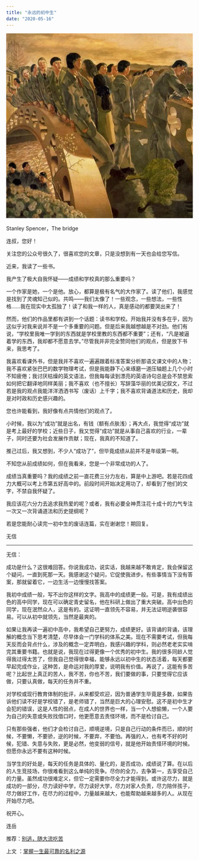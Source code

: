 ```yaml
---
title: "永远的初中生"
date: "2020-05-16"
---
```


  

![连岳文章](images/连岳文章picture-15.jpg)

Stanley Spencer，The bridge

  

连叔，您好！  

  

关注您的公众号很久了，很喜欢您的文章，只是没想到有一天也会给您写信。

  

近来，我读了一些书。

  

我产生了极大自我怀疑——成绩和学校真的那么重要吗？

  

一个作家是她，一个是他。放心，都算是极有名气的大作家了。读了他们，我感觉是找到了灵魂知己似的。共鸣——我们太像了！一些观念，一些想法，一些性格……我在现实中太孤独了！读了和我一样的人，真是感动的都要哭出来了！

  

然而，他们的作品里都有讲到一个话题：读书和学校。开始我并没有多在乎，因为这似乎对我来说并不是一个多重要的问题。但是后来我越想越是不对劲。他们有说，“学校里我唯一学到的东西就是学校里教的东西都不重要”；还有，“凡是被逼着学的东西，我却都不愿意去学。”尽管我并非完全赞同他们的观点，但是放下书来，我思考了。

  

我喜欢看课外书，但是我并不喜欢一遍遍跟着标准答案分析那语文课文中的人物；我不喜欢紧张巴巴的数学物理考试，但是我能静下心来琢磨一道压轴题上几个小时不知疲倦；我讨厌枯燥的英文语法，但我每每读到漂亮的英语诗句总是会不禁思索如何把它翻译地同样美丽；我不喜欢（也不擅长）写辞藻华丽的优美记叙文，不过若是我的观点我能洋洋洒洒书写（废话）上千字；我不喜欢背诵道法和历史，我却是对时政和历史感兴趣的。

  

您也许能看到，我好像有点共情他们的观点了。

  

小时候，我以为“成功”就是出名，有钱（额有点肤浅）；再大点，我觉得“成功”就是考上最好的学校；近些日子，我又觉得“成功”就是从事自己喜欢的行业，一辈子，同时还要为社会发展作贡献；现在，我真的不知道了。

  

推己过后，我又想到，不少人“成功了”，但毕竟成绩从前并不是年级第一啊。

  

不知您从前成绩如何，但在我看来，您是一个非常成功的人了。

  

成绩当真重要吗？我的成绩之前一直花费三分力左右，算是中上游吧。若是花四成力大概可以考上市第五好高中的。前段时间开始决定用功了，却看到了他们的文字，不禁自我怀疑了。

  

我应该花六分力去追求我热爱的呢？或者，我有必要全神贯注花十成十的力气专注一次又一次背诵道法和历史提纲呢？

  

若是您能耐心读完一初中生的废话连篇，实在谢谢您！期回复。

  

无信

  

* * *

  

无信：

  

成功是什么？这很难回答。你说我成功，说实话，我越来越不敢肯定，我会保留这个疑问，一直到死那一天。我感谢这个疑问，它促使我进步。有些事情当下没有答案，那就留着它，一边生活一边慢慢找答案。

  

我初中成绩一般，写不出你这样的文字。我高中的成绩更一般。可是，我有成绩出色的高中同学，现在可以确定青史留名，他在科研上做出了重大突破。高中出色的同学，现在泯然众人，这是有的。这证明一直领先不容易，并无法证明逆袭很容易。可以从初中就领先，当然是最爽的。

  

如果让我再读一遍初中高中，我希望自己更努力，成绩更好。该背诵的背诵，该理解的概念当下思考清楚，尽早体会一门学科的体系之美。现在不需要考试，但我每天反而会背点什么，涉及的概念一定弄明白，我感兴趣的学科，则必然老老实实啃完其重要书籍。也就是说，我现在过得更像一个优秀的初中生。我的很多同龄人觉得我过得太苦了，但我自己觉得很幸福，能够永远以初中生的状态活着，每天都要早起完成作业，这种苦，是命运对我的厚爱，说明我有价值。再说了，这能有多苦呢？比起世上真正的苦人，我不苦，你也不苦，我们要做的事，只要觉得它应该做，只要认真做，每天的任务并不重。

  

对学校或现行教育体制的批评，从来都受欢迎，因为普通学生毕竟是多数，如果告诉他们读不好是学校错了，是老师错了，当然是巨大的心理安慰。这不是初中生才会犯的错误，这是人性的弱点，在成人的世界也一样，当一个人想偷懒，一个人要为自己的失意或失败找借口时，他更愿意去责怪环境，而不是检讨自己。

  

只有那些强者，他们才会检讨自己，顺境逆境，只是自己行动的条件而已，顺的时候，不要懒，不要骄，逆的时候，不要弃，不要怕。再强的人，也有考不好的时候，犯错、失意与失败，更是必然，他变弱的信号，就是他开始责怪环境的时候。但愿你永远不要有这种时候。

  

当学生的好处是，每天的任务是具体的、量化的，是否成功，成绩说了算。在以后的人生竞技场，你很难看到这么单纯的竞争。尽你的全力，去争第一，去享受自己的力量。虽然成功很难定义，但它一定需要你尽全力才能得到。或许这尽力，就是成功的一部分，尽力读好中学，尽力读好大学，尽力对家人负责，尽力陪伴孩子，尽力做好工作，在尽力的过程中，力量越来越大，也能帮助越来越多的人。从现在开始尽力吧。

  

祝开心。

  

连岳

  

推荐：[别逃，随大流吃苦](http://mp.weixin.qq.com/s?__biz=MjM5NDU0Mjk2MQ==&mid=2651633429&idx=1&sn=2458cd8c2c967e23ed71bee773e1bad1&chksm=bd7e330b8a09ba1dbf14722390fe40a11f89925ab32bc0dbc98b273f5e95193f67fc7ae380be&scene=21#wechat_redirect)  

上文 ：[掌握一生最可靠的名利之源](http://mp.weixin.qq.com/s?__biz=MjM5NDU0Mjk2MQ==&mid=2651639388&idx=1&sn=5e8a7889d11a6e15b7106215fcd594fa&chksm=bd7e4a428a09c354d80ad6318660e51e0980e2b9efada2a44601d19ad94a1c3f6c18490533da&scene=21#wechat_redirect)
